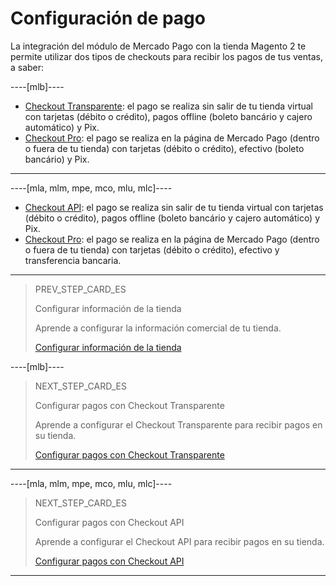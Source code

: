 # Configuración de pago

La integración del módulo de Mercado Pago con la tienda Magento 2 te permite utilizar dos tipos de checkouts para recibir los pagos de tus ventas, a saber:

----[mlb]----
* [Checkout Transparente](/developers/es/docs/magento-two/payment-configuration/checkout-api): el pago se realiza sin salir de tu tienda virtual con tarjetas (débito o crédito), pagos offline (boleto bancário y cajero automático) y Pix.
* [Checkout Pro](/developers/es/docs/prestashop/payment-configuration/checkout-pro): el pago se realiza en la página de Mercado Pago (dentro o fuera de tu tienda) con tarjetas (débito o crédito), efectivo (boleto bancário) y Pix.
------------

----[mla, mlm, mpe, mco, mlu, mlc]----
* [Checkout API](/developers/es/docs/magento-two/payment-configuration/checkout-api): el pago se realiza sin salir de tu tienda virtual con tarjetas (débito o crédito), pagos offline (boleto bancário y cajero automático) y Pix.
* [Checkout Pro](/developers/es/docs/prestashop/payment-configuration/checkout-pro): el pago se realiza en la página de Mercado Pago (dentro o fuera de tu tienda) con tarjetas (débito o crédito), efectivo y transferencia bancaria.
------------

> PREV_STEP_CARD_ES
>
> Configurar información de la tienda
>
> Aprende a configurar la información comercial de tu tienda.
>
> [Configurar información de la tienda](/developers/es/docs/magento-two/integration-store)

----[mlb]----
> NEXT_STEP_CARD_ES
>
> Configurar pagos con Checkout Transparente
>
> Aprende a configurar el Checkout Transparente para recibir pagos en su tienda. 
>
> [Configurar pagos con Checkout Transparente](/developers/es/docs/magento-two/payment-configuration/checkout-api)
------------

----[mla, mlm, mpe, mco, mlu, mlc]----
> NEXT_STEP_CARD_ES
>
> Configurar pagos con Checkout API
>
> Aprende a configurar el Checkout API para recibir pagos en su tienda. 
>
> [Configurar pagos con Checkout API](/developers/es/docs/magento-two/payment-configuration/checkout-api)
------------